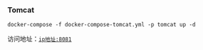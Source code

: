 ### Tomcat

```shell
docker-compose -f docker-compose-tomcat.yml -p tomcat up -d
```

访问地址：[`ip地址:8081`](http://www.xxx.com:8081)
